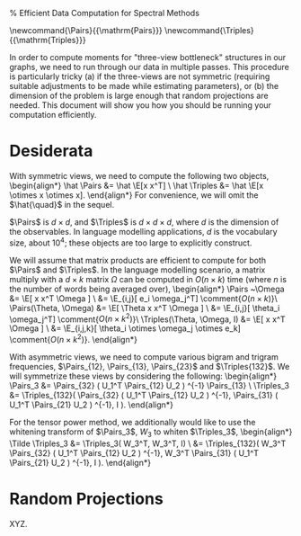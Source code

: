 % Efficient Data Computation for Spectral Methods

\newcommand{\Pairs}{{\mathrm{Pairs}}}
\newcommand{\Triples}{{\mathrm{Triples}}}

In order to compute moments for "three-view bottleneck" structures in
our graphs, we need to run through our data in multiple passes. This
procedure is particularly tricky (a) if the three-views are not
symmetric (requiring suitable adjustments to be made while estimating
parameters), or (b) the dimension of the problem is large enough that
random projections are needed. This document will show you how you
should be running your computation efficiently.

# Desiderata 

With symmetric views, we need to compute the following two objects,
\begin{align*}
  \hat \Pairs &= \hat \E[x x^T] \\
  \hat \Triples &= \hat \E[x \otimes x \otimes x].
\end{align*}
For convenience, we will omit the $\hat{\quad}$ in the sequel.

$\Pairs$ is $d \times d$, and $\Triples$ is $d \times d \times d$,
where $d$ is the dimension of the observables. In language modelling
applications, $d$ is the vocabulary size, about $10^4$; these objects
are too large to explicitly construct.

We will assume that matrix products are efficient to compute for both
$\Pairs$ and $\Triples$. In the language modelling scenario, a matrix
multiply with a $d \times k$ matrix $\Omega$ can be computed in $O(n
\times k)$ time (where $n$ is the number of words being averaged
over),
\begin{align*}
 \Pairs ~\Omega &= \E[ x x^T \Omega ] \\
                    &= \E_{i,j}[ e_i \omega_j^T] \comment{$O(n \times k)$}\\
 \Pairs(\Theta, \Omega) &= \E[ \Theta x x^T \Omega ] \\
                    &= \E_{i,j}[ \theta_i \omega_j^T] \comment{$O(n \times k^2)$}\\
 \Triples(\Theta, \Omega, I)  &= \E[ x x^T \Omega ] \\
                    &= \E_{i,j,k}[ \theta_i \otimes \omega_j \otimes e_k] \comment{$O(n \times k^2)$}.
\end{align*}

With asymmetric views, we need to compute various bigram and trigram
frequencies, $\Pairs_{12}, \Pairs_{13}, \Pairs_{23}$
and $\Triples{132}$. We will symmetrize these views by
considering the following:
\begin{align*}
\Pairs_3 &= \Pairs_{32} ( U_1^T \Pairs_{12} U_2 ) ^{-1} \Pairs_{13} \\
\Triples_3 &= \Triples_{132}( \Pairs_{32} ( U_1^T \Pairs_{12} U_2 ) ^{-1}, \Pairs_{31} ( U_1^T \Pairs_{21} U_2 ) ^{-1}, I ).
\end{align*}

For the tensor power method, we additionally would like to use the whitening transform of $\Pairs_3$, $W_3$ to whiten $\Triples_3$, 
\begin{align*}
\Tilde \Triples_3 &= \Triples_3( W_3^T, W_3^T, I) \\
                  &= \Triples_{132}( W_3^T \Pairs_{32} ( U_1^T \Pairs_{12} U_2 ) ^{-1}, W_3^T \Pairs_{31} ( U_1^T \Pairs_{21} U_2 ) ^{-1}, I ).
\end{align*}

# Random Projections

XYZ.


